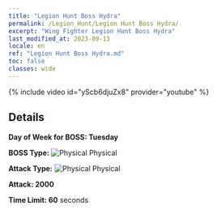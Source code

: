 ```yaml
---
title: "Legion Hunt Boss Hydra"
permalink: /Legion_Hunt/Legion Hunt Boss Hydra/
excerpt: "Wing Fighter Legion Hunt Boss Hydra"
last_modified_at: 2023-09-13
locale: en
ref: "Legion Hunt Boss Hydra.md"
toc: false
classes: wide
---
```



{% include video id="yScb6djuZx8" provider="youtube" %}

## Details

  **Day of Week for BOSS: Tuesday**

  **BOSS Type:** ![Physical](/images/common_sx_icon9.png) Physical

  **Attack Type:** ![Physical](/images/common_sx_icon9.png) Physical

  **Attack: 2000**

  **Time Limit: 60** seconds

